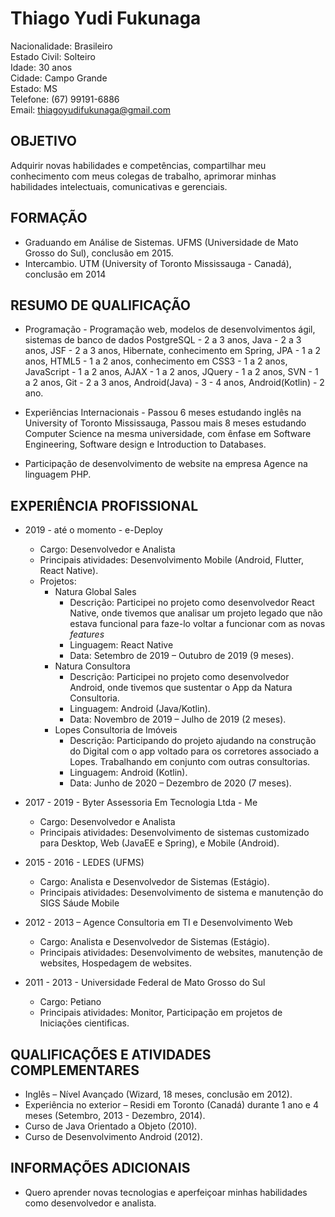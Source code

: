 # Thiago Yudi Fukunaga
Nacionalidade: Brasileiro <br>
Estado Civil: Solteiro <br>
Idade: 30 anos <br>
Cidade: Campo Grande <br>
Estado: MS <br>
Telefone: (67) 99191-6886 <br>
Email: thiagoyudifukunaga@gmail.com <br>

## OBJETIVO
Adquirir novas habilidades e competências, compartilhar meu conhecimento com meus colegas de trabalho, aprimorar minhas habilidades intelectuais, comunicativas e gerenciais.<br>

## FORMAÇÃO
* Graduando em Análise de Sistemas. UFMS (Universidade de Mato Grosso do Sul), conclusão em 2015.
* Intercambio. UTM (University of Toronto Mississauga - Canadá), conclusão em 2014

## RESUMO DE QUALIFICAÇÃO
* Programação - Programação web, modelos de desenvolvimentos ágil, sistemas de banco de dados PostgreSQL - 2 a 3 anos, Java - 2 a 3 anos, JSF - 2 a 3 anos, Hibernate, conhecimento em Spring, JPA - 1 a 2 anos, HTML5 - 1 a 2 anos, conhecimento em CSS3 - 1 a 2 anos, JavaScript - 1 a 2 anos, AJAX - 1 a 2 anos, JQuery - 1 a 2 anos, SVN - 1 a 2 anos, Git - 2 a 3 anos, Android(Java) - 3 - 4 anos, Android(Kotlin) - 2 ano.

* Experiências Internacionais - Passou 6 meses estudando inglês na University of Toronto Mississauga, Passou mais 8 meses estudando Computer Science na mesma universidade, com ênfase em Software Engineering, Software design e Introduction to Databases.

* Participação de desenvolvimento de website na empresa Agence na linguagem PHP.

## EXPERIÊNCIA PROFISSIONAL
* 2019 - até o momento - e-Deploy
  * Cargo: Desenvolvedor e Analista
  * Principais atividades: Desenvolvimento Mobile (Android, Flutter, React Native).
  * Projetos:
    * Natura Global Sales
      * Descrição: Participei no projeto como desenvolvedor React Native, onde tivemos que analisar um projeto legado que não estava funcional para faze-lo voltar a funcionar com as novas _features_
      * Linguagem: React Native
      * Data: Setembro de 2019 – Outubro de 2019 (9 meses).
    * Natura Consultora
      * Descrição: Participei no projeto como desenvolvedor Android, onde tivemos que sustentar o App da Natura Consultoria.
      * Linguagem: Android (Java/Kotlin).
      * Data: Novembro de 2019 – Julho de 2019 (2 meses).
    * Lopes Consultoria de Imóveis
      * Descrição: Participando do projeto ajudando na construção do Digital com o app voltado para os corretores associado a Lopes. Trabalhando em conjunto com outras consultorias.
      * Linguagem: Android (Kotlin).
      * Data: Junho de 2020 – Dezembro de 2020 (7 meses).


* 2017 - 2019 - Byter Assessoria Em Tecnologia Ltda - Me
  * Cargo: Desenvolvedor e Analista
  * Principais atividades: Desenvolvimento de sistemas customizado para Desktop, Web (JavaEE e Spring), e Mobile (Android).

* 2015 - 2016 - LEDES (UFMS)
  * Cargo: Analista e Desenvolvedor de Sistemas (Estágio).
  * Principais atividades: Desenvolvimento de sistema e manutenção do SIGS Sáude Mobile

* 2012 - 2013 – Agence Consultoria em TI e Desenvolvimento Web
  * Cargo: Analista e Desenvolvedor de Sistemas (Estágio).
  * Principais atividades: Desenvolvimento de websites, manutenção de websites, Hospedagem de websites.

* 2011 - 2013 - Universidade Federal de Mato Grosso do Sul
  * Cargo: Petiano
  * Principais atividades: Monitor, Participação em projetos de Iniciações cientificas.
  

## QUALIFICAÇÕES E ATIVIDADES COMPLEMENTARES
* Inglês – Nível Avançado (Wizard, 18 meses, conclusão em 2012).
* Experiência no exterior – Residi em Toronto (Canadá) durante 1 ano e 4 meses (Setembro, 2013 - Dezembro, 2014).
* Curso de Java Orientado a Objeto (2010).
* Curso de Desenvolvimento Android (2012).

## INFORMAÇÕES ADICIONAIS
* Quero aprender novas tecnologias e aperfeiçoar minhas habilidades como desenvolvedor e analista.
